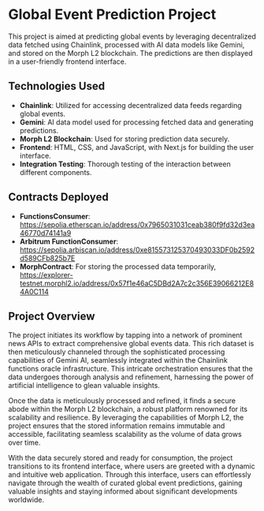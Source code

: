 # Global Event Prediction Project

This project is aimed at predicting global events by leveraging decentralized data fetched using Chainlink, processed with AI data models like Gemini, and stored on the Morph L2 blockchain. The predictions are then displayed in a user-friendly frontend interface.

## Technologies Used

- **Chainlink**: Utilized for accessing decentralized data feeds regarding global events.
- **Gemini**: AI data model used for processing fetched data and generating predictions.
- **Morph L2 Blockchain**: Used for storing prediction data securely.
- **Frontend**: HTML, CSS, and JavaScript, with Next.js for building the user interface.
- **Integration Testing**: Thorough testing of the interaction between different components.

## Contracts Deployed
- **FunctionsConsumer**: https://sepolia.etherscan.io/address/0x7965031031ceab380f9fd32d3ea46770d74141a9
- **Arbitrum FunctionConsumer**: https://sepolia.arbiscan.io/address/0xe815573125370493033DF0b2592d589CFb825b7E
- **MorphContract**: For storing the processed data temporarily, https://explorer-testnet.morphl2.io/address/0x57f1e46aC5DBd2A7c2c356E39066212E84A0C114

## Project Overview

The project initiates its workflow by tapping into a network of prominent news APIs to extract comprehensive global events data. This rich dataset is then meticulously channeled through the sophisticated processing capabilities of Gemini AI, seamlessly integrated within the Chainlink functions oracle infrastructure. This intricate orchestration ensures that the data undergoes thorough analysis and refinement, harnessing the power of artificial intelligence to glean valuable insights.

Once the data is meticulously processed and refined, it finds a secure abode within the Morph L2 blockchain, a robust platform renowned for its scalability and resilience. By leveraging the capabilities of Morph L2, the project ensures that the stored information remains immutable and accessible, facilitating seamless scalability as the volume of data grows over time.

With the data securely stored and ready for consumption, the project transitions to its frontend interface, where users are greeted with a dynamic and intuitive web application. Through this interface, users can effortlessly navigate through the wealth of curated global event predictions, gaining valuable insights and staying informed about significant developments worldwide.
